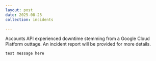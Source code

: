 ```yaml
---
layout: post
date: 2025-08-25 
collection: incidents

---
```


Accounts API experienced downtime stemming from a Google Cloud Platform outtage.
An incident report will be provided for more details.

```
test message here
```
